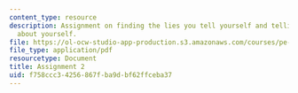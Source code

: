 ```yaml
---
content_type: resource
description: Assignment on finding the lies you tell yourself and telling the truth
  about yourself.
file: https://ol-ocw-studio-app-production.s3.amazonaws.com/courses/pe-550-designing-your-life-january-iap-2007/f758ccc34256867fba9dbf62ffceba37_assign02.pdf
file_type: application/pdf
resourcetype: Document
title: Assignment 2
uid: f758ccc3-4256-867f-ba9d-bf62ffceba37
---
```

